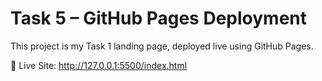 # Task 5 – GitHub Pages Deployment

This project is my Task 1 landing page, deployed live using GitHub Pages.

🔗 Live Site: http://127.0.0.1:5500/index.html
